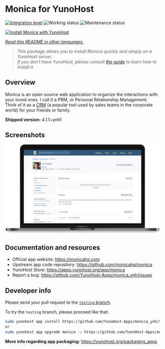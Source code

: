 <!--
N.B.: This README was automatically generated by <https://github.com/YunoHost/apps/tree/master/tools/readme_generator>
It shall NOT be edited by hand.
-->

# Monica for YunoHost

[![Integration level](https://dash.yunohost.org/integration/monica.svg)](https://dash.yunohost.org/appci/app/monica) ![Working status](https://ci-apps.yunohost.org/ci/badges/monica.status.svg) ![Maintenance status](https://ci-apps.yunohost.org/ci/badges/monica.maintain.svg)

[![Install Monica with YunoHost](https://install-app.yunohost.org/install-with-yunohost.svg)](https://install-app.yunohost.org/?app=monica)

*[Read this README in other languages.](./ALL_README.md)*

> *This package allows you to install Monica quickly and simply on a YunoHost server.*  
> *If you don't have YunoHost, please consult [the guide](https://yunohost.org/install) to learn how to install it.*

## Overview

Monica is an open-source web application to organize the interactions with your loved ones. I call it a PRM, or Personal Relationship Management. Think of it as a [CRM](https://en.wikipedia.org/wiki/Customer_relationship_management) (a popular tool used by sales teams in the corporate world) for your friends or family.


**Shipped version:** 4.1.1~ynh1

## Screenshots

![Screenshot of Monica](./doc/screenshots/main-app.png)

## Documentation and resources

- Official app website: <https://monicahq.com>
- Upstream app code repository: <https://github.com/monicahq/monica>
- YunoHost Store: <https://apps.yunohost.org/app/monica>
- Report a bug: <https://github.com/YunoHost-Apps/monica_ynh/issues>

## Developer info

Please send your pull request to the [`testing` branch](https://github.com/YunoHost-Apps/monica_ynh/tree/testing).

To try the `testing` branch, please proceed like that:

```bash
sudo yunohost app install https://github.com/YunoHost-Apps/monica_ynh/tree/testing --debug
or
sudo yunohost app upgrade monica -u https://github.com/YunoHost-Apps/monica_ynh/tree/testing --debug
```

**More info regarding app packaging:** <https://yunohost.org/packaging_apps>
